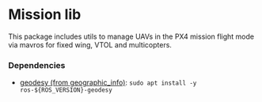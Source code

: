 # Mission lib

This package includes utils to manage UAVs in the PX4 mission flight mode via mavros for fixed wing, VTOL and multicopters.

### Dependencies ###

* [geodesy (from geographic_info)](http://wiki.ros.org/geodesy): `sudo apt install -y ros-${ROS_VERSION}-geodesy`